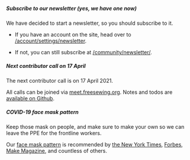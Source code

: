##### Subscribe to our newsletter (yes, we have one now)

We have decided to start a newsletter, so you should subscribe to it.

 - If you have an account on the site, head over to [/account/settings/newsletter](https://freesewing.org/account/settings/newsletter/).  

 - If not, you can still subscribe at [/community/newsletter/](https://freesewing.org/community/newsletter/).


##### Next contributor call on 17 April

The next contributor call is on 17 April 2021.

All calls can be joined via [meet.freesewing.org](https://meet.freesewing.org/). 
Notes and todos are [available on Github](https://todo.freesewing.org/).


##### COVID-19 face mask pattern

Keep those mask on people, and make sure to make your own so we can
leave the PPE for the frontline workers.

Our [face mask pattern](/blog/facemask-frenzy) is recommended by
[the New York Times](https://www.nytimes.com/2020/03/31/opinion/coronavirus-n95-mask.html),
[Forbes](https://www.forbes.com/sites/tjmccue/2020/03/20/calling-all-people-who-sew-and-make-you-can-help-solve-2020-n95-type-mask-shortage/),
[Make Magazine](https://makezine.com/projects/sew-your-own-face-mask-from-scratch/),
and countless of others.
